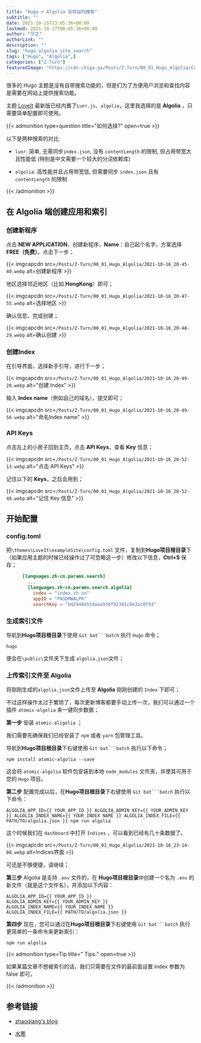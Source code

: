 ```yaml
---
title: "Hugo + Algolia 实现站内搜索"
subtitle: ""
date: 2021-10-15T13:05:36+08:00
lastmod: 2021-10-17T00:05:36+08:00
author: "守正"
authorLink: ""
description: ""
slug: "hugo_algolia_site_search"
tags: ["Hugo", "Algolia",]
categories: ["Z-Turn"]
featuredImage: "https://cdn.chiga.ga/Posts/Z-Turn/00_01_Hugo_Algolia/Cover.jpg"
---
```


很多的 Hugo 主题是没有自带搜索功能的，但是们为了方便用户浏览和查找内容是需要在网站上提供搜索功能。

<!--more-->

主题 [LoveIt](https://github.com/dillonzq/LoveIt) 最新版已经内置了`Lunr.js`、`algolia`，这里我选择的是 **Algolia** ，只需要简单配置即可使用。

{{< admonition type=question   title="如何选择?" open=true >}}

以下是两种搜索的对比:

- `lunr`: 简单, 无需同步`index.json`, 没有 `contentLength` 的限制, 但占用带宽大且性能低 (特别是中文需要一个较大的分词依赖库)

- `algolia`: 高性能并且占用带宽低, 但需要同步 `index.json` 且有 `contentLength` 的限制

{{< /admonition >}}

## 在 Algolia 端创建应用和索引

### 创建新程序

点击 **NEW APPLICATION**，创建新程序，**Name**：自己起个名字，方案选择 **FREE（免费）**，点击下一步；

{{< imgcapcdn src=`/Posts/Z-Turn/00_01_Hugo_Algolia/2021-10-16_20-45-40.webp` alt=创建新程序 >}}

地区选择邻近地区（比如 **HongKong**）即可；

{{< imgcapcdn src=`/Posts/Z-Turn/00_01_Hugo_Algolia/2021-10-16_20-47-55.webp` alt=选择地区 >}}

确认信息，完成创建；

{{< imgcapcdn src=`/Posts/Z-Turn/00_01_Hugo_Algolia/2021-10-16_20-48-29.webp` alt=确认创建 >}}

### 创建Index

在引导界面，选择新手引导，进行下一步；

{{< imgcapcdn src=`/Posts/Z-Turn/00_01_Hugo_Algolia/2021-10-16_20-49-20.webp` alt="创建 Index" >}}

输入 **Index name**（例如自己的域名），提交即可；

{{< imgcapcdn src=`/Posts/Z-Turn/00_01_Hugo_Algolia/2021-10-16_20-49-56.webp` alt="命名Index name" >}}

### API Keys

点击左上的小房子回到主页，点击 **API Keys**，查看 **Key** 信息；

{{< imgcapcdn src=`/Posts/Z-Turn/00_01_Hugo_Algolia/2021-10-16_20-52-13.webp` alt="点击 API Keys" >}}

记住以下的 **Keys**，之后会用到；

{{< imgcapcdn src=`/Posts/Z-Turn/00_01_Hugo_Algolia/2021-10-16_20-52-48.webp` alt="记住 Key 信息" >}}

## 开始配置

### config.toml

把`\themes\LoveIt\exampleSite\config.toml` 文件，复制到**Hugo项目根目录**下（如果应用主题的时候已经操作过了可忽略这一步）修改以下信息，**Ctrl+S** 保存；

```toml
      [languages.zh-cn.params.search]
        ...
        [languages.zh-cn.params.search.algolia]
          index = "index.zh-cn"
          appID = "PASDMWALPK"
          searchKey = "b42948e51daaa93df92381c8e2ac0f93"
```

### 生成索引文件

导航到**Hugo项目根目录**下使用 `Git bat```batch` 执行 `Hugo` 命令；

```Text
hugo
```

便会在`\public\`文件夹下生成 `algolia.json`文件；

### 上传索引文件至 Algolia

将刚刚生成的`algolia.json`文件上传至 **Algolia** 刚刚创建的 `Index` 下即可；

不过这样操作太过于繁琐了，每次更新博客都要手动上传一次，我们可以通过一个插件 `atomic-algolia` 来一键同步数据；

**第一步** 安装 `atomic-aligolia` ；

我们需要先确保我们已经安装了 `npm` 或者 `yarn` 包管理工具。

导航到**Hugo项目根目录**下右键使用 `Git bat```batch` 执行以下命令；

```batch
npm install atomic-algolia --save
```

这会将 `atomic-algolia` 软件包安装到本地 `node_modules` 文件夹，并使其可用于您的 `Hugo` 项目。

**第二步** 配置完成以后，在**Hugo项目根目录**下右键使用 `Git bat```batch` 执行以下命令：

```batch
ALGOLIA_APP_ID={{ YOUR_APP_ID }} ALGOLIA_ADMIN_KEY={{ YOUR_ADMIN_KEY }} ALGOLIA_INDEX_NAME={{ YOUR_INDEX NAME }} ALGOLIA_INDEX_FILE={{ PATH/TO/algolia.json }} npm run algolia
```

这个时候我们在 `dashboard` 中打开 `Indices` ，可以看到已经有几十条数据了。

{{< imgcapcdn src=`/Posts/Z-Turn/00_01_Hugo_Algolia/2021-10-16_23-14-08.webp` alt=Indices界面 >}}

可还是不够便捷，请继续；

**第三步** Algolia 是支持 `.env` 文件的，在 **Hugo项目根目录**中创建一个名为 `.env` 的新文件（就是这个文件名），并添加以下内容：

```Text
ALGOLIA_APP_ID={{ YOUR_APP_ID }}
ALGOLIA_ADMIN_KEY={{ YOUR_ADMIN_KEY }}
ALGOLIA_INDEX_NAME={{ YOUR_INDEX_NAME }}
ALGOLIA_INDEX_FILE={{ PATH/TO/algolia.json }}
```

**第四步** 现在，您可以通过在**Hugo项目根目录**下右键使用 `Git bat```batch` 执行更简单的一条命令来更新索引：

```Text
npm run algolia
```

{{< admonition type=Tip title=" Tips:" open=true >}}

如果某篇文章不想被索引的话，我们只需要在文件的最前面设置 index 参数为 false 即可。

{{< /admonition >}}

## 参考链接

- [zhaoqiang's blog](https://www.nashome.cn/posts/hugo-algolia/#top)

- [水寒](https://dp2px.com/2019/09/07/hugo-algolia/)
